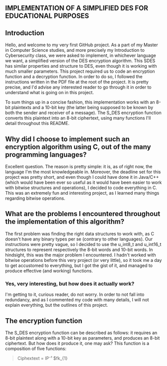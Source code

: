 ## IMPLEMENTATION OF A SIMPLIFIED DES FOR EDUCATIONAL PURPOSES 

## Introduction

Hello, and welcome to my very first GitHub project. As a part of my Master in Computer Science studies, and more precisely my Introduction to Cybersecurity class, we were asked to implement, in whichever language we want, a simplified version of the DES encryption algorithm. This SDES has similar properties and structure to DES, even though it is working with much smaller parameters.
This project required us to code an encryption function and a decryption function.
In order to do so, I followed the instructions written in the PDF file at the root of the project. It is pretty precise, and I'd advise any interested reader to go through it in order to understand
what is going on in this project.

To sum things up in a concise fashion, this implementation works with an 8-bit plaintexts and a 10-bit key (the latter being supposed to be known by both the sender and receiver of a message).
The S_DES encryption function converts this plaintext into an 8-bit ciphertext, using many functions I'll detail throughout this README.

## Why did I choose to implement such an encryption algorithm using C, out of the many programming languages?

Excellent question. The reason is pretty simple: it is, as of right now, the language I'm the most knowledgeable in. Moreover, the deadline set for this project was pretty short, and even though I could have done it in Java/C++ (which would have been ever so useful as it would have been easier to work with bitwise structures and operations), I decided to code everything in C.
This was an extremely fun and interesting project, as I learned many things regarding bitwise operations.


## What are the problems I encountered throughout the implementation of this algorithm?

The first problem was finding the right data structures to work with, as C doesn't have any binary types per se (contrary to other languages). Our instructions were pretty vague, so I decided to use the u_int8_t and u_int16_t structures to represent respectively the 8-bit words and 10-bit words.
In hindsight, this was the major problem I encountered. I hadn't worked with bitwise operations before this very project (or very little), so it took me a day to get accustomed to everything, but I got the gist of it, and managed to produce effective (and working) functions.


### Yes, very interesting, but how does it actually work?

I'm getting to it, curious reader, do not worry. In order to not fall into redundancy, and as I commented my code with many details, I will not explain everything, but the outlines of this project.


## The encryption function


The S_DES encryption function can be described as follows: it requires an 8-bit plaintext along with a 10-bit key as parameters, and produces an 8-bit ciphertext. But how does it produce it, one may ask? This function is a composition of five functions: 
> Ciphextext = IP⁻¹ $fk_{1}



